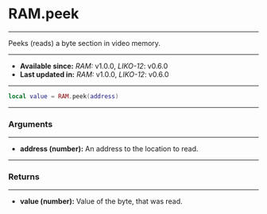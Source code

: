 # RAM.peek
---

Peeks (reads) a byte section in video memory.

---

* **Available since:** _RAM:_ v1.0.0, _LIKO-12_: v0.6.0
* **Last updated in:** _RAM:_ v1.0.0, _LIKO-12_: v0.6.0

---

```lua
local value = RAM.peek(address)
```

---
### Arguments
---

* **address (number):** An address to the location to read.


---
### Returns
---

* **value (number):** Value of the byte, that was read.

